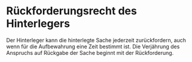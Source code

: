 # Rückforderungsrecht des Hinterlegers

Der Hinterleger kann die hinterlegte Sache jederzeit zurückfordern, auch wenn für die Aufbewahrung eine Zeit bestimmt ist. Die Verjährung des Anspruchs auf Rückgabe der Sache beginnt mit der Rückforderung.
